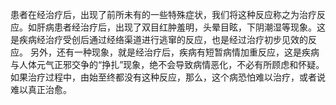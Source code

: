 患者在经治疗后，出现了前所未有的一些特殊症状，我们将这种反应称之为治疗反应。如肝病患者经治疗后，出现了双目红肿羞明，头晕目眩，下阴潮湿等现象。这是疾病经治疗受创后通过经络渠道进行逃窜的反应，也是经过治疗初步见效的反应。
另外，还有一种现象，就是经治疗后，疾病有短暂病情加重反应，这是疾病与人体元气正邪交争的“挣扎”现象，绝不会导致病情恶化，不必有所顾虑和怀疑。如果治疗过程中，由始至终都没有这种反应，那么，这个病恐怕难以治疗，或者说难以真正治愈。
